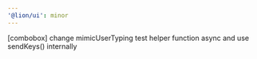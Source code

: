 ```yaml
---
'@lion/ui': minor
---
```


[combobox] change mimicUserTyping test helper function async and use sendKeys() internally
